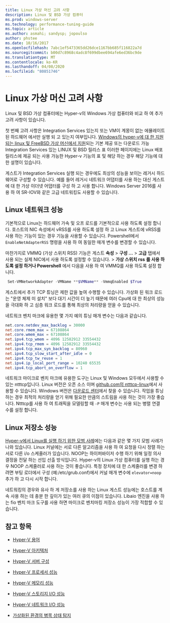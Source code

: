 ```yaml
---
title: Linux 가상 머신 고려 사항
description: Linux 및 BSD 가상 컴퓨터
ms.prod: windows-server
ms.technology: performance-tuning-guide
ms.topic: article
ms.author: asmahi; sandysp; jopoulso
author: phstee
ms.date: 10/16/2017
ms.openlocfilehash: 7abc1ef5473365dd26dce1167bb685f116822a7d
ms.sourcegitcommit: b00d7c8968c4adc8f699dbee694afe6ed36bc9de
ms.translationtype: MT
ms.contentlocale: ko-KR
ms.lasthandoff: 04/08/2020
ms.locfileid: "80851746"
---
```

# <a name="linux-virtual-machine-considerations"></a>Linux 가상 머신 고려 사항

Linux 및 BSD 가상 컴퓨터에는 Hyper-v의 Windows 가상 컴퓨터와 비교 하 여 추가 고려 사항이 있습니다.

첫 번째 고려 사항은 Integration Services 있는지 또는 VM이 계몽이 없는 에뮬레이트된 하드웨어 에서만 실행 되 고 있는지 여부입니다. [Windows의 hyper-v에 대 한 지원 되는 linux 및 FreeBSD 가상 머신에서 지원](https://technet.microsoft.com/windows-server-docs/compute/hyper-v/supported-linux-and-freebsd-virtual-machines-for-hyper-v-on-windows)되는 기본 제공 또는 다운로드 가능 Integration Services 있는 LINUX 및 BSD 릴리스 표 이러한 페이지에는 Linux 배포 릴리스에 제공 되는 사용 가능한 Hyper-v 기능의 표 및 해당 하는 경우 해당 기능에 대 한 설명이 있습니다.

게스트가 Integration Services 실행 되는 경우에도 최상의 성능을 보이는 레거시 하드웨어로 구성할 수 있습니다. 예를 들어 레거시 네트워크 어댑터를 사용 하는 대신 게스트에 대 한 가상 이더넷 어댑터를 구성 하 고 사용 합니다. Windows Server 2016를 사용 하 여 SR-IOV와 같은 고급 네트워킹도 사용할 수 있습니다.

## <a name="linux-network-performance"></a>Linux 네트워크 성능

기본적으로 Linux는 하드웨어 가속 및 오프 로드를 기본적으로 사용 하도록 설정 합니다. 호스트의 NIC 속성에서 vRSS를 사용 하도록 설정 하 고 Linux 게스트에 vRSS를 사용 하는 기능이 있는 경우 기능을 사용할 수 있습니다. Powershell에서 `EnableNetAdapterRSS` 명령을 사용 하 여 동일한 매개 변수를 변경할 수 있습니다.

마찬가지로 VMMQ (가상 스위치 RSS) 기능은 게스트 **속성** > **구성 ...**  > **고급** 탭에서 사용 되는 실제 NIC에서 사용 하도록 설정할 수 있습니다. > **가상 스위치 rss** **를 사용 하도록 설정 하거나 Powershell** 에서 다음을 사용 하 여 VMMQ를 사용 하도록 설정 합니다.

```PowerShell
 Set-VMNetworkAdapter -VMName **$VMName** -VmmqEnabled $True
 ```

게스트에서 추가 TCP 튜닝은 제한 값을 높여 수행할 수 있습니다. 가상화 된 워크 로드는 "운영 체제 미 설치" 보다 대기 시간이 더 높기 때문에 여러 Cpu에 대 한 최상의 성능을 극대화 하 고 심층 워크 로드를 통해 최상의 처리량을 얻을 수 있습니다.

네트워크 벤치 마크에 유용한 몇 가지 예의 튜닝 매개 변수는 다음과 같습니다.

```PowerShell
net.core.netdev_max_backlog = 30000
net.core.rmem_max = 67108864
net.core.wmem_max = 67108864
net.ipv4.tcp_wmem = 4096 12582912 33554432
net.ipv4.tcp_rmem = 4096 12582912 33554432
net.ipv4.tcp_max_syn_backlog = 80960
net.ipv4.tcp_slow_start_after_idle = 0
net.ipv4.tcp_tw_reuse = 1
net.ipv4.ip_local_port_range = 10240 65535
net.ipv4.tcp_abort_on_overflow = 1
```

네트워크 마이크로 벤치 마크에 유용한 도구는 Linux 및 Windows 모두에서 사용할 수 있는 ntttcp입니다. Linux 버전은 오픈 소스 이며 [github.com의 ntttcp-linux](https://github.com/Microsoft/ntttcp-for-linux)에서 사용할 수 있습니다. Windows 버전은 [다운로드 센터](https://gallery.technet.microsoft.com/NTttcp-Version-528-Now-f8b12769)에서 찾을 수 있습니다. 작업을 튜닝 하는 경우 최적의 처리량을 얻기 위해 필요한 만큼의 스트림을 사용 하는 것이 가장 좋습니다. Ntttcp를 사용 하 여 트래픽을 모델링할 때 `-P` 매개 변수는 사용 되는 병렬 연결 수를 설정 합니다.

## <a name="linux-storage-performance"></a>Linux 저장소 성능

[Hyper-v에서 Linux를 실행 하기 위한 모범 사례](https://technet.microsoft.com/windows-server-docs/compute/hyper-v/best-practices-for-running-linux-on-hyper-v)에는 다음과 같은 몇 가지 모범 사례가 나와 있습니다. Linux 커널에는 서로 다른 알고리즘을 사용 하 여 요청을 다시 정렬 하는 서로 다른 i/o 스케줄러가 있습니다. NOOP는 하이퍼바이저 수행 하기 위해 일정 의사 결정을 전달 하는 선입 선출 방식입니다. Hyper-v의 Linux 가상 컴퓨터를 실행 하는 경우 NOOP 스케줄러로 사용 하는 것이 좋습니다. 특정 장치에 대 한 스케줄러를 변경 하려면 부팅 로더에서 구성 (예:/etc/grub.conf)에서 커널 매개 변수에 `elevator=noop` 추가 하 고 다시 시작 합니다.

네트워킹의 경우와 유사 하 게 저장소를 사용 하는 Linux 게스트 성능에는 호스트를 계속 사용 하는 데 충분 한 깊이가 있는 여러 큐의 이점이 있습니다. Libaio 엔진을 사용 하는 fio 벤치 마크 도구를 사용 하면 마이크로 벤치마킹 저장소 성능이 가장 적합할 수 있습니다.

## <a name="see-also"></a>참고 항목

-   [Hyper-V 용어](terminology.md)

-   [Hyper-V 아키텍처](architecture.md)

-   [Hyper-V 서버 구성](configuration.md)

-   [Hyper-V 프로세서 성능](processor-performance.md)

-   [Hyper-V 메모리 성능](memory-performance.md)

-   [Hyper-V 스토리지 I/O 성능](storage-io-performance.md)

-   [Hyper-V 네트워크 I/O 성능](network-io-performance.md)

-   [가상화된 환경의 병목 상태 탐지](detecting-virtualized-environment-bottlenecks.md)
